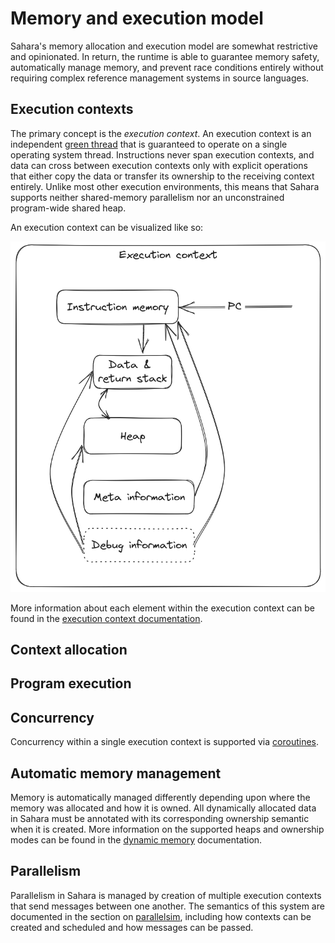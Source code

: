 # Memory and execution model

Sahara's memory allocation and execution model are somewhat restrictive and opinionated. In return, the runtime is
able to guarantee memory safety, automatically manage memory, and prevent race conditions entirely without requiring
complex reference management systems in source languages.

## Execution contexts

The primary concept is the _execution context_. An execution context is an independent [green
thread](https://en.wikipedia.org/wiki/Green_thread) that is guaranteed to operate on a single operating system thread.
Instructions never span execution contexts, and data can cross between execution contexts only with explicit operations
that either copy the data or transfer its ownership to the receiving context entirely. Unlike most other execution
environments, this means that Sahara supports neither shared-memory parallelism nor an unconstrained program-wide shared
heap.


An execution context can be visualized like so:

![Execution context](../images/ExecutionContext.png)

More information about each element within the execution context can be found in the [execution context
documentation](./execution-context.md).

## Context allocation

## Program execution

## Concurrency

Concurrency within a single execution context is supported via [coroutines](./coroutines.md).

## Automatic memory management

Memory is automatically managed differently depending upon where the memory was allocated and how it is owned. All
dynamically allocated data in Sahara must be annotated with its corresponding ownership semantic when it is created.
More information on the supported heaps and ownership modes can be found in the [dynamic memory](./dynamic-memory.md)
documentation.

## Parallelism

Parallelism in Sahara is managed by creation of multiple execution contexts that send messages between one another. The
semantics of this system are documented in the section on [parallelsim](./parallelism.md), including how contexts can be
created and scheduled and how messages can be passed.